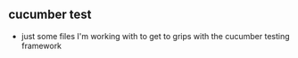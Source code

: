 ## cucumber test 

- just some files I'm working with to get to grips with the cucumber testing framework



